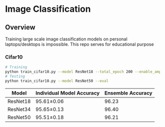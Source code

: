 # Image Classification

## Overview

Training large scale image classification models on personal laptops/desktops is impossible. This repo serves for
educational purpose

### Cifar10

```bash
# Training
python train_cifar10.py --model ResNet18 --total_epoch 200 --enable_amp --seed 4465;
# Testing
python train_cifar10.py --model ResNet50 --eval
```

| Model    | Individual Model Accuracy | Ensemble Accuracy |
|----------|-------                    |-------------------|
| ResNet18 | 95.61±0.06 | 96.23             |
| ResNet34 | 95.65±0.13 | 96.40             |
| ResNet50 |  95.51±0.18         |      96.21             |